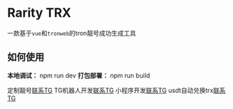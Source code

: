 # Rarity TRX

一款基于`vue`和`tronweb`的tron靓号成功生成工具

## 如何使用

**本地调试：** npm run dev
**打包部署：** npm run build

定制靓号[联系TG](https://t.me/zd_9528h)
TG机器人开发[联系TG](https://t.me/zd_9528h)
小程序开发[联系TG](https://t.me/zd_9528h)
usdt自动兑换trx[联系TG](https://t.me/zd_9528h)